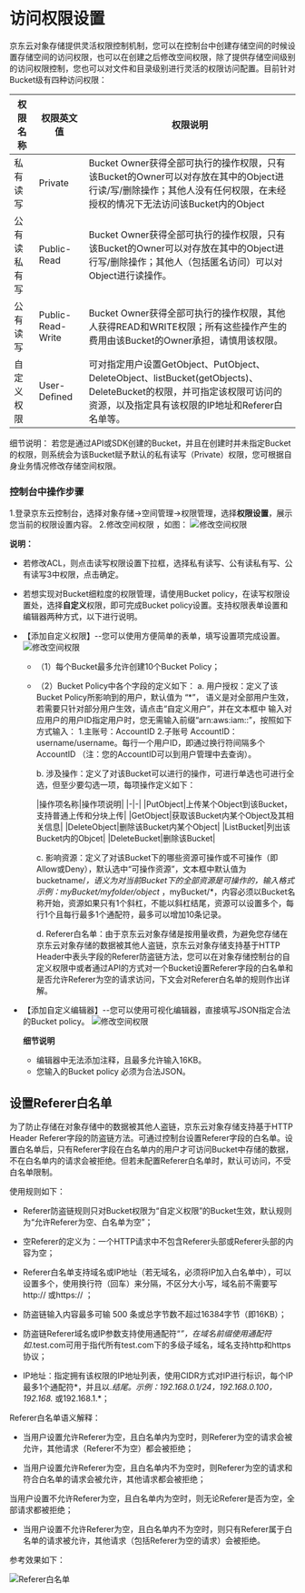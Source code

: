 # 访问权限设置

京东云对象存储提供灵活权限控制机制，您可以在控制台中创建存储空间的时候设置存储空间的访问权限，也可以在创建之后修改空间权限，除了提供存储空间级别的访问权限控制，您也可以对文件和目录级别进行灵活的权限访问配置。目前针对Bucket级有四种访问权限：

|权限名称|权限英文值|权限说明|
|-|-|-|
|私有读写|Private|Bucket Owner获得全部可执行的操作权限，只有该Bucket的Owner可以对存放在其中的Object进行读/写/删除操作；其他人没有任何权限，在未经授权的情况下无法访问该Bucket内的Object|
|公有读私有写|Public-Read|Bucket Owner获得全部可执行的操作权限，只有该Bucket的Owner可以对存放在其中的Object进行写/删除操作；其他人（包括匿名访问）可以对Object进行读操作。|
|公有读写|Public-Read-Write|Bucket Owner获得全部可执行的操作权限，其他人获得READ和WRITE权限；所有这些操作产生的费用由该Bucket的Owner承担，请慎用该权限。|
自定义权限|User-Defined|可对指定用户设置GetObject、PutObject、DeleteObject、listBucket(getObjects)、DeleteBucket的权限，并可指定该权限可访问的资源，以及指定具有该权限的IP地址和Referer白名单等。|

细节说明：
若您是通过API或SDK创建的Bucket，并且在创建时并未指定Bucket的权限，则系统会为该Bucket赋予默认的私有读写（Private）权限，您可根据自身业务情况修改存储空间权限。

### 控制台中操作步骤

1.登录京东云控制台，选择对象存储->空间管理->权限管理，选择**权限设置**，展示您当前的权限设置内容。
2.修改空间权限 ，如图：
 ![修改空间权限](../../../../../image/Object-Storage-Service/OSS-120.png)

 **说明：**

 * 若修改ACL，则点击读写权限设置下拉框，选择私有读写、公有读私有写、公有读写3中权限，点击确定。

 * 若想实现对Bucket细粒度的权限管理，请使用Bucket policy，在读写权限设置处，选择**自定义**权限，即可完成Bucket policy设置。支持权限表单设置和编辑器两种方式，以下进行说明。
 - 【添加自定义权限】--您可以使用方便简单的表单，填写设置项完成设置。
   ![修改空间权限](../../../../../image/Object-Storage-Service/OSS-122.png)
      - （1）每个Bucket最多允许创建10个Bucket Policy；
      - （2）Bucket Policy中各个字段的定义如下：
         a. 用户授权：定义了该Bucket Policy所影响到的用户，默认值为 “*”， 语义是对全部用户生效，若需要只针对部分用户生效，请点击“自定义用户”，并在文本框中 输入对应用户的用户ID指定用户时，您无需输入前缀“arn:aws:iam::”，按照如下方式输入：
         1.主账号：AccountID
         2.子账号 AccountID：username/username。每行一个用户ID，即通过换行符间隔多个AccountID
         （注：您的AccountID可以到用户管理中去查询）。
         
        b. 涉及操作：定义了对该Bucket可以进行的操作，可进行单选也可进行全选，但至少要勾选一项，每项操作定义如下：

        |操作项名称|操作项说明|
|-|-|
        |PutObject|上传某个Object到该Bucket，支持普通上传和分块上传|
|GetObject|获取该Bucket内某个Object及其相关信息|
        |DeleteObject|删除该Bucket内某个Object|
        |ListBucket|列出该Bucket内的Objcet|
        |DeleteBucket|删除该Bucket|
        
        c. 影响资源：定义了对该Bucket下的哪些资源可操作或不可操作（即Allow或Deny），默认选中“可操作资源”，文本框中默认值为bucketname/*，语义为对当前Bucket下的全部资源是可操作的，输入格式示例：myBucket/myfolder/object* ，myBucket/*，内容必须以Bucket名称开始，资源如果只有1个斜杠，不能以斜杠结尾，资源可以设置多个，每行1个且每行最多1个通配符，最多可以增加10条记录。
        
        d. Referer白名单：由于京东云对象存储是按用量收费，为避免您存储在京东云对象存储的数据被其他人盗链，京东云对象存储支持基于HTTP Header中表头字段的Referer防盗链方法，您可以在对象存储控制台的自定义权限中或者通过API的方式对一个Bucket设置Referer字段的白名单和是否允许Referer为空的请求访问，下文会对Referer白名单的规则作出详解。
 - 【添加自定义编辑器】--您可以使用可视化编辑器，直接填写JSON指定合法的Bucket policy。
    ![修改空间权限](../../../../../image/Object-Storage-Service/OSS-107.png)
  
   **细节说明**
     - 编辑器中无法添加注释，且最多允许输入16KB。
     - 您输入的Bucket policy 必须为合法JSON。

## 设置Referer白名单

为了防止存储在对象存储中的数据被其他人盗链，京东云对象存储支持基于HTTP Header Referer字段的防盗链方法。可通过控制台设置Referer字段的白名单。设置白名单后，只有Referer字段在白名单内的用户才可访问Bucket中存储的数据，不在白名单内的请求会被拒绝。但若未配置Referer白名单时，默认可访问，不受白名单限制。

使用规则如下：

* Referer防盗链规则只对Bucket权限为“自定义权限”的Bucket生效，默认规则为“允许Referer为空、白名单为空”；

* 空Referer的定义为：一个HTTP请求中不包含Referer头部或Referer头部的内容为空；

* Referer白名单支持域名或IP地址（若无域名，必须将IP加入白名单中），可以设置多个，使用换行符（回车）来分隔，不区分大小写，域名前不需要写 http:// 或https:// ；

* 防盗链输入内容最多可输 500 条或总字节数不超过16384字节（即16KB）；

* 防盗链Referer域名或IP参数支持使用通配符“*”，在域名前缀使用通配符如*.test.com可用于指代所有test.com下的多级子域名，域名支持http和https协议；

* IP地址：指定拥有该权限的IP地址列表，使用CIDR方式对IP进行标识，每个IP最多1个通配符*，并且以.*结尾。示例：192.168.0.1/24，192.168.0.100，192.168.* 或192.168.1.*；

Referer白名单语义解释：

* 当用户设置允许Referer为空，且白名单内为空时，则Referer为空的请求会被允许，其他请求（Referer不为空）都会被拒绝；

* 当用户设置允许Referer为空，且白名单内不为空时，则Referer为空的请求和符合白名单的请求会被允许，其他请求都会被拒绝；


当用户设置不允许Referer为空，且白名单内为空时，则无论Referer是否为空，全部请求都被拒绝；

* 当用户设置不允许Referer为空，且白名单内不为空时，则只有Referer属于白名单的请求被允许，其他请求（包括Referer为空的请求）会被拒绝。

参考效果如下：

![Referer白名单](../../../../../image/Object-Storage-Service/OSS-123.png)

 

 

 

 


